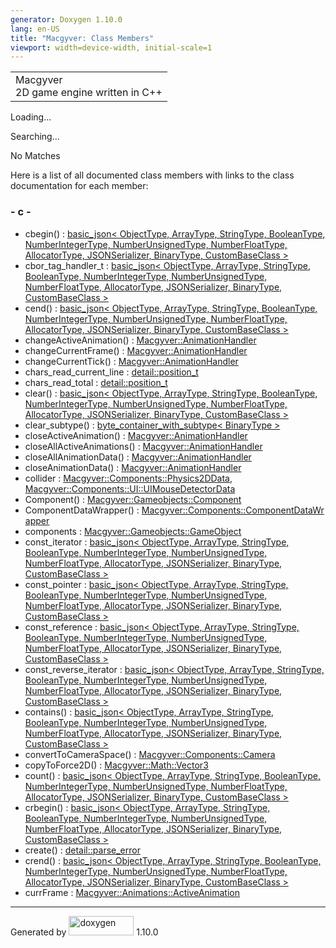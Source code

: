 ```yaml
---
generator: Doxygen 1.10.0
lang: en-US
title: "Macgyver: Class Members"
viewport: width=device-width, initial-scale=1
---
```


<div id="top">

<div id="titlearea">

<table data-cellspacing="0" data-cellpadding="0">
<colgroup>
<col style="width: 100%" />
</colgroup>
<tbody>
<tr id="projectrow" class="odd">
<td id="projectalign"><div id="projectname">
Macgyver
</div>
<div id="projectbrief">
2D game engine written in C++
</div></td>
</tr>
</tbody>
</table>

</div>

<div id="main-nav">

</div>

</div>

<div id="MSearchSelectWindow"
onmouseover="return searchBox.OnSearchSelectShow()"
onmouseout="return searchBox.OnSearchSelectHide()"
onkeydown="return searchBox.OnSearchSelectKey(event)">

</div>

<div id="MSearchResultsWindow">

<div id="MSearchResults">

<div class="SRPage">

<div id="SRIndex">

<div id="SRResults">

</div>

<div id="Loading" class="SRStatus">

Loading...

</div>

<div id="Searching" class="SRStatus">

Searching...

</div>

<div id="NoMatches" class="SRStatus">

No Matches

</div>

</div>

</div>

</div>

</div>

<div class="contents">

<div class="textblock">

Here is a list of all documented class members with links to the class
documentation for each member:

</div>

### <span id="index_c"></span>- c -

- cbegin() : <a href="classbasic__json.html#a9ab2ece6530b3b2be5b876f80c68dc78"
  class="el">basic_json&lt; ObjectType, ArrayType, StringType,
  BooleanType, NumberIntegerType, NumberUnsignedType, NumberFloatType,
  AllocatorType, JSONSerializer, BinaryType, CustomBaseClass &gt;</a>
- cbor_tag_handler_t : <a href="classbasic__json.html#a067b4f0e63e55055272fec0a26b5b991"
  class="el">basic_json&lt; ObjectType, ArrayType, StringType,
  BooleanType, NumberIntegerType, NumberUnsignedType, NumberFloatType,
  AllocatorType, JSONSerializer, BinaryType, CustomBaseClass &gt;</a>
- cend() : <a href="classbasic__json.html#a57c63700f006c54624eb2433ec6526b0"
  class="el">basic_json&lt; ObjectType, ArrayType, StringType,
  BooleanType, NumberIntegerType, NumberUnsignedType, NumberFloatType,
  AllocatorType, JSONSerializer, BinaryType, CustomBaseClass &gt;</a>
- changeActiveAnimation() : <a
  href="class_macgyver_1_1_animation_handler.html#a3ee78800ee93904ea16578a0612f4595"
  class="el">Macgyver::AnimationHandler</a>
- changeCurrentFrame() : <a
  href="class_macgyver_1_1_animation_handler.html#a6e0a7159f7873c00466f7c7f1f381e77"
  class="el">Macgyver::AnimationHandler</a>
- changeCurrentTick() : <a
  href="class_macgyver_1_1_animation_handler.html#a9474aafdf72a30bbc1d0172b1c68d386"
  class="el">Macgyver::AnimationHandler</a>
- chars_read_current_line : <a
  href="structdetail_1_1position__t.html#a6548d584bd03d1d47bfcd7cf8b1fb0c6"
  class="el">detail::position_t</a>
- chars_read_total : <a
  href="structdetail_1_1position__t.html#ac4d220d61ce61eeffbea40985727a3b0"
  class="el">detail::position_t</a>
- clear() : <a href="classbasic__json.html#ad8cb21b66e4a4de652828345d51a8fc1"
  class="el">basic_json&lt; ObjectType, ArrayType, StringType,
  BooleanType, NumberIntegerType, NumberUnsignedType, NumberFloatType,
  AllocatorType, JSONSerializer, BinaryType, CustomBaseClass &gt;</a>
- clear_subtype() : <a
  href="classbyte__container__with__subtype.html#ad18f6a7557a2bfce28f1ed8d4d10607c"
  class="el">byte_container_with_subtype&lt; BinaryType &gt;</a>
- closeActiveAnimation() : <a
  href="class_macgyver_1_1_animation_handler.html#a3ff3c3c57c83894f8371661c66c89879"
  class="el">Macgyver::AnimationHandler</a>
- closeAllActiveAnimations() : <a
  href="class_macgyver_1_1_animation_handler.html#a0de546eeaafb90223fda419f6c904cb9"
  class="el">Macgyver::AnimationHandler</a>
- closeAllAnimationData() : <a
  href="class_macgyver_1_1_animation_handler.html#aa14ef2174adb148bf4981d02909ff7c9"
  class="el">Macgyver::AnimationHandler</a>
- closeAnimationData() : <a
  href="class_macgyver_1_1_animation_handler.html#a3069e1496b3c52a26b5ea9c47188035b"
  class="el">Macgyver::AnimationHandler</a>
- collider : <a
  href="struct_macgyver_1_1_components_1_1_physics2_d_data.html#ae6e4918f30db963822a3c5ab42ea0098"
  class="el">Macgyver::Components::Physics2DData</a>, <a
  href="struct_macgyver_1_1_components_1_1_u_i_1_1_u_i_mouse_detector_data.html#a9481c3eac3a136dd9ba539c33d4e6d7a"
  class="el">Macgyver::Components::UI::UIMouseDetectorData</a>
- Component() : <a
  href="class_macgyver_1_1_gameobjects_1_1_component.html#afcb07412715f07063168cc40f1a213c8"
  class="el">Macgyver::Gameobjects::Component</a>
- ComponentDataWrapper() : <a
  href="struct_macgyver_1_1_components_1_1_component_data_wrapper.html#a47ae3cfe3aeb685ff1cf1ba41621a580"
  class="el">Macgyver::Components::ComponentDataWrapper</a>
- components : <a
  href="class_macgyver_1_1_gameobjects_1_1_game_object.html#a526e591b65196a1af90d294db7306c39"
  class="el">Macgyver::Gameobjects::GameObject</a>
- const_iterator : <a href="classbasic__json.html#a1f5af3d9d06d43b91fefe1767794b1e8"
  class="el">basic_json&lt; ObjectType, ArrayType, StringType,
  BooleanType, NumberIntegerType, NumberUnsignedType, NumberFloatType,
  AllocatorType, JSONSerializer, BinaryType, CustomBaseClass &gt;</a>
- const_pointer : <a href="classbasic__json.html#a2862fa42527f5c14d9f737411e0facd4"
  class="el">basic_json&lt; ObjectType, ArrayType, StringType,
  BooleanType, NumberIntegerType, NumberUnsignedType, NumberFloatType,
  AllocatorType, JSONSerializer, BinaryType, CustomBaseClass &gt;</a>
- const_reference : <a href="classbasic__json.html#a31370bb451b78198d42c86dd31955deb"
  class="el">basic_json&lt; ObjectType, ArrayType, StringType,
  BooleanType, NumberIntegerType, NumberUnsignedType, NumberFloatType,
  AllocatorType, JSONSerializer, BinaryType, CustomBaseClass &gt;</a>
- const_reverse_iterator : <a href="classbasic__json.html#a240f61567d8acffe831532f4f9b379cb"
  class="el">basic_json&lt; ObjectType, ArrayType, StringType,
  BooleanType, NumberIntegerType, NumberUnsignedType, NumberFloatType,
  AllocatorType, JSONSerializer, BinaryType, CustomBaseClass &gt;</a>
- contains() : <a href="classbasic__json.html#afd5ea67fe1a4778be5189423e2545d7a"
  class="el">basic_json&lt; ObjectType, ArrayType, StringType,
  BooleanType, NumberIntegerType, NumberUnsignedType, NumberFloatType,
  AllocatorType, JSONSerializer, BinaryType, CustomBaseClass &gt;</a>
- convertToCameraSpace() : <a
  href="struct_macgyver_1_1_components_1_1_camera.html#a92caf7b2cbd7b0cf8087d5e58d03d3b8"
  class="el">Macgyver::Components::Camera</a>
- copyToForce2D() : <a
  href="class_macgyver_1_1_math_1_1_vector3.html#a279e0d8f02439f19d6d75af18650f7a3"
  class="el">Macgyver::Math::Vector3</a>
- count() : <a href="classbasic__json.html#ad1e1eff03a320299e6a8639a7579ca46"
  class="el">basic_json&lt; ObjectType, ArrayType, StringType,
  BooleanType, NumberIntegerType, NumberUnsignedType, NumberFloatType,
  AllocatorType, JSONSerializer, BinaryType, CustomBaseClass &gt;</a>
- crbegin() : <a href="classbasic__json.html#acdde2a6628e43b3e3f7f27c6af6998f8"
  class="el">basic_json&lt; ObjectType, ArrayType, StringType,
  BooleanType, NumberIntegerType, NumberUnsignedType, NumberFloatType,
  AllocatorType, JSONSerializer, BinaryType, CustomBaseClass &gt;</a>
- create() : <a
  href="classdetail_1_1parse__error.html#a07046ea9f33d28f120af188ed674d6df"
  class="el">detail::parse_error</a>
- crend() : <a href="classbasic__json.html#aa52cc6cc0de1e81d9cc21f9c48feb588"
  class="el">basic_json&lt; ObjectType, ArrayType, StringType,
  BooleanType, NumberIntegerType, NumberUnsignedType, NumberFloatType,
  AllocatorType, JSONSerializer, BinaryType, CustomBaseClass &gt;</a>
- currFrame : <a
  href="struct_macgyver_1_1_animations_1_1_active_animation.html#ae0842eecd0834fa3fa698fab31990fcc"
  class="el">Macgyver::Animations::ActiveAnimation</a>

</div>

------------------------------------------------------------------------

<span class="small">Generated
by [<img src="doxygen.svg" class="footer" width="104" height="31"
alt="doxygen" />](https://www.doxygen.org/index.html) 1.10.0</span>
